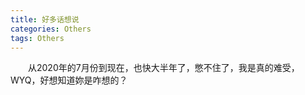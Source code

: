 ```yaml
---
title: 好多话想说
categories: Others  
tags: Others 
---
```

　　从2020年的7月份到现在，也快大半年了，憋不住了，我是真的难受，WYQ，好想知道妳是咋想的？
